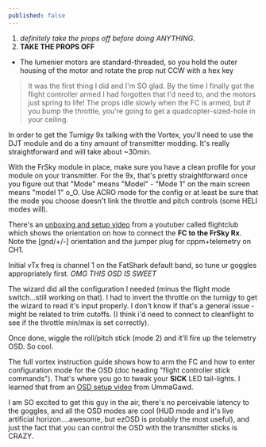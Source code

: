 ```yaml
---
published: false
---
```



1. *definitely take the props off before doing ANYTHING.*
2. **TAKE THE PROPS OFF**
  - The lumenier motors are standard-threaded, so you hold the outer housing of the motor and rotate the prop nut CCW with a hex key

> It was the first thing I did and I'm SO glad. By the time I finally got the flight controller armed I had forgotten that I'd need to, and the motors just spring to life! The props idle slowly when the FC is armed, but if you bump the throttle, you're going to get a quadcopter-sized-hole in your ceiling.

In order to get the Turnigy 9x talking with the Vortex, you'll need to use the DJT module and do a tiny amount of transmitter modding. It's really straightforward and will take about ~30min.

With the FrSky module in place, make sure you have a clean profile for your module on your transmitter. For the 9x, that's pretty straightforward once you figure out that "Mode" means "Model" - "Mode 1" on the main screen means "model 1" o_O. Use ACRO mode for the config or at least be sure that the mode you choose doesn't link the throttle and pitch controls (some HELI modes will).

There's an [unboxing and setup video](https://www.youtube.com/watch?v=9xQhi0h5v7c) from a youtuber called flightclub which shows the orientation on how to connect the **FC to the FrSky Rx**. Note the [gnd/+/-] orientation and the jumper plug for cppm+telemetry on CH1.

Initial vTx freq is channel 1 on the FatShark default band, so tune ur goggles appropriately first. *OMG THIS OSD IS SWEET*

The wizard did all the configuration I needed (minus the flight mode switch...still working on that). I had to invert the throttle on the turnigy to get the wizard to read it's input properly. I don't know if that's a general issue - might be related to trim cutoffs. (I think i'd need to connect to cleanflight to see if the throttle min/max is set correctly).

Once done, wiggle the roll/pitch stick (mode 2) and it'll fire up the telemetry OSD. So cool.

The full vortex instruction guide shows how to arm the FC and how to enter configuration mode for the OSD (doc heading "flight controller stick commands"). That's where you go to tweak your **SICK** LED tail-lights. I learned that from an [OSD setup video](https://www.youtube.com/watch?v=G9k92lb-hEg) from UmmaGawd.

I am SO excited to get this guy in the air, there's no perceivable latency to the goggles, and all the OSD modes are cool (HUD mode and it's live artificial horizon....awesome, but ezOSD is probably the most useful), and just the fact that you can control the OSD with the transmitter sticks is CRAZY.
